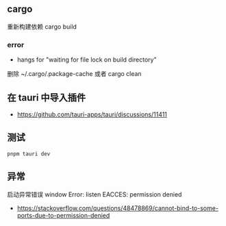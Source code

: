 ## cargo 

重新构建依赖 cargo build

### error

* hangs for "waiting for file lock on build directory"

删除 ~/.cargo/.package-cache 或者 cargo clean

## 在 tauri 中导入插件

* https://github.com/tauri-apps/tauri/discussions/11411

## 测试

```
pnpm tauri dev
```

## 异常
启动异常错误 window Error: listen EACCES: permission denied

* https://stackoverflow.com/questions/48478869/cannot-bind-to-some-ports-due-to-permission-denied